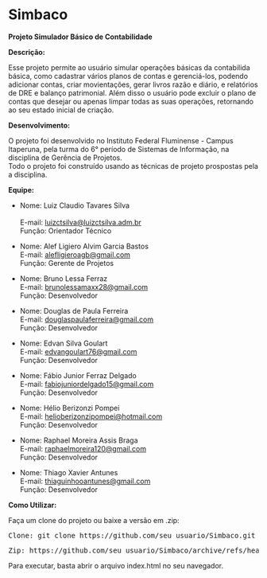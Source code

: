 # Simbaco
<b>Projeto Simulador Básico de Contabilidade</b>

<b>Descrição:</b>

Esse projeto permite ao usuário simular operações básicas da contabilida básica, como cadastrar vários planos de contas e gerenciá-los, podendo adicionar contas, criar movientações, gerar livros razão e diário, e relatórios de DRE e balanço patrimonial. Além disso o usuário pode excluir o plano de contas que desejar ou apenas limpar todas as suas operações, retornando ao seu estado inicial de criação.

<b>Desenvolvimento:</b>

O projeto foi desenvolvido no Instituto Federal Fluminense - Campus Itaperuna, pela turma do 6° período de Sistemas de Informação, na disciplina de Gerência de Projetos. 
<br>Todo o projeto foi construído usando as técnicas de projeto prospostas pela a disciplina.
  
<b>Equipe:</b>

- Nome: Luiz Claudio Tavares Silva	
  <br>E-mail: luizctsilva@luizctsilva.adm.br
  <br>Função: Orientador Técnico

- Nome: Alef Ligiero Alvim Garcia Bastos
  <br>E-mail: alefligieroagb@gmail.com
  <br>Função: Gerente de Projetos
  
- Nome: Bruno Lessa Ferraz
  <br>E-mail: brunolessamaxx28@gmail.com
  <br>Função: Desenvolvedor
  
- Nome: Douglas de Paula Ferreira
  <br>E-mail: douglaspaulaferreira@gmail.com
  <br>Função: Desenvolvedor
  
- Nome: Edvan Silva Goulart 
  <br>E-mail: edvangoulart76@gmail.com
  <br>Função: Desenvolvedor
  
- Nome: Fábio Junior Ferraz Delgado
  <br>E-mail: fabiojuniordelgado15@gmail.com
  <br>Função: Desenvolvedor
 
- Nome: Hélio Berizonzi Pompei
  <br>E-mail: helioberizonzipompei@hotmail.com
  <br>Função: Desenvolvedor
  
- Nome: Raphael Moreira Assis Braga
  <br>E-mail: raphaelmoreira120@gmail.com
  <br>Função: Desenvolvedor
  
- Nome: Thiago Xavier Antunes
  <br>E-mail: thiaguinhooantunes@gmail.com
  <br>Função: Desenvolvedor


<b>Como Utilizar:</b>

Faça um clone do projeto ou baixe a versão em .zip:

 <pre>Clone: git clone https://github.com/seu_usuario/Simbaco.git</pre>
 <pre>Zip: https://github.com/seu_usuario/Simbaco/archive/refs/heads/main.zip</pre>

Para executar, basta abrir o arquivo index.html no seu navegador.

  
